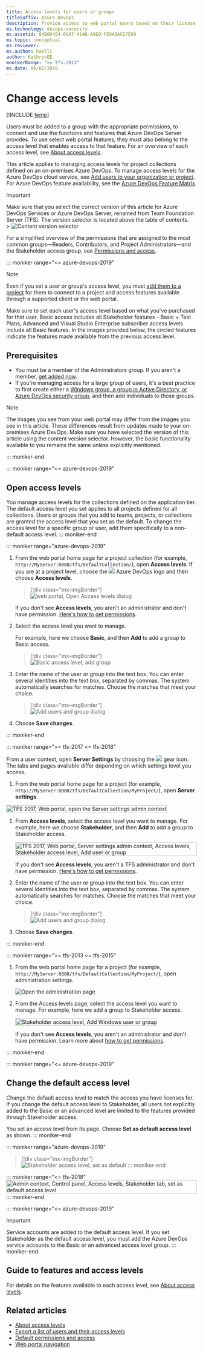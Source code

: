 ```yaml
---
title: Access levels for users or groups
titleSuffix: Azure DevOps
description: Provide access to web portal users based on their license
ms.technology: devops-security
ms.assetid: 84B0D454-09A7-414B-A9E0-FE9A9ACD7E99
ms.topic: conceptual
ms.reviewer:
ms.author: kaelli
author: KathrynEE
monikerRange: ">= tfs-2013"
ms.date: 06/02/2019
---
```


# Change access levels

[!INCLUDE [temp](../../includes/version-tfs-all-versions.md)]

Users must be added to a group with the appropriate permissions, to connect and use the functions and features that Azure DevOps Server provides. To use select web portal features, they must also belong to the access level that enables access to that feature. For an overview of each access level, see [About access levels](access-levels.md).

This article applies to managing access levels for project collections defined on an on-premises Azure DevOps. To manage access levels for the Azure DevOps cloud service, see [Add users to your organization or project](../accounts/add-organization-users.md). For Azure DevOps feature availability, see the [Azure DevOps Feature Matrix](/azure/devops/user-guide/alm-devops-features).

> [!IMPORTANT]  
> Make sure that you select the correct version of this article for Azure DevOps Services or Azure DevOps Server, renamed from Team Foundation Server (TFS). The version selector is located above the table of contents. <br/> > ![Content version selector](/azure/devops/media/version-selector.png)

For a simplified overview of the permissions that are assigned to the most common groups&mdash;Readers, Contributors, and Project Administrators&mdash;and the Stakeholder access group, see [Permissions and access](permissions-access.md).

::: moniker range="<= azure-devops-2019"

> [!NOTE]  
> Even if you set a user or group's access level, you must [add them to a project](add-users-team-project.md) for them to connect to a project and access features available through a supported client or the web portal.

Make sure to set each user's access level based on what you've purchased for that user. Basic access includes all Stakeholder features - Basic + Test Plans, Advanced and Visual Studio Enterprise subscriber access levels include all Basic features. In the images provided below, the circled features indicate the features made available from the previous access level.

<a id="manage-access" > </a>

## Prerequisites

- You must be a member of the Administrators group. If you aren't a member, [get added now](https://docs.microsoft.com/azure/devops/server/admin/add-administrator?view=azure-devops).
- <a id="add-user" />If you're managing access for a large group of users, it's a best practice to first create either a [Windows group, a group in Active Directory, or Azure DevOps security group](/azure/devops/server/admin/setup-ad-groups), and then add individuals to those groups.

> [!NOTE]  
> The images you see from your web portal may differ from the images you see in this article. These differences result from updates made to your on-premises Azure DevOps. Make sure you have selected the version of this article using the content version selector. However, the basic functionality available to you remains the same unless explicitly mentioned.

::: moniker-end

::: moniker range="<= azure-devops-2019"

## Open access levels

You manage access levels for the collections defined on the application tier. The default access level you set applies to all projects defined for all collections. Users or groups that you add to teams, projects, or collections are granted the access level that you set as the default. To change the access level for a specific group or user, add them specifically to a non-default access level.
::: moniker-end

::: moniker range="azure-devops-2019"

1. From the web portal home page for a project collection (for example, `http://MyServer:8080/tfs/DefaultCollection/`), open **Access levels**. If you are at a project level, choose the ![](/azure/devops/media/icons/project-icon.png) Azure DevOps logo and then choose **Access levels**.

   > [!div class="mx-imgBorder"]  
   > ![web portal, Open Access levels dialog](media/change-access-levels/open-access-levels-2019.png)

   If you don't see **Access levels**, you aren't an administrator and don't have permission. [Here's how to get permissions](/azure/devops/server/admin/add-administrator).

1. Select the access level you want to manage.

   For example, here we choose **Basic**, and then **Add** to add a group to Basic access.

   > [!div class="mx-imgBorder"]  
   > ![Basic access level, add group](media/change-access-levels/basic-access-2019.png)

1. Enter the name of the user or group into the text box. You can enter several identities into the text box, separated by commas. The system automatically searches for matches. Choose the matches that meet your choice.
   > [!div class="mx-imgBorder"]  
   > ![Add users and group dialog](media/project-level-permissions-add-a-user.png)
1. Choose **Save changes**.

::: moniker-end

::: moniker range=">= tfs-2017 <= tfs-2018"

From a user context, open **Server Settings** by choosing the ![ ](../../boards/media/icons/gear_icon.png) gear icon. The tabs and pages available differ depending on which settings level you access.

1. From the web portal home page for a project (for example, `http://MyServer:8080/tfs/DefaultCollection/MyProject/`), open **Server settings**.

<img src="media/access-levels-2017-open-admin-context.png" alt="TFS 2017, Web portal, open the Server settings admin context" style="border: 1px solid #C3C3C3;" />

1. From **Access levels**, select the access level you want to manage. For example, here we choose **Stakeholder**, and then **Add** to add a group to Stakeholder access.

   <img src="media/access-levels-2017-stakeholder-access.png" alt="TFS 2017, Web portal, Server settings admin context, Access levels, Stakeholder access level, Add user or group" style="border: 1px solid #C3C3C3;" />

   If you don't see **Access levels**, you aren't a TFS administrator and don't have permission. [Here's how to get permissions](/azure/devops/server/admin/add-administrator).

1. Enter the name of the user or group into the text box. You can enter several identities into the text box, separated by commas. The system automatically searches for matches. Choose the matches that meet your choice.

   > [!div class="mx-imgBorder"]  
   > ![Add users and group dialog](media/project-level-permissions-add-a-user.png)

1. Choose **Save changes**.

::: moniker-end

::: moniker range=">= tfs-2013 <= tfs-2015"

1. From the web portal home page for a project (for example, `http://MyServer:8080/tfs/DefaultCollection/MyProject/`), open administration settings.

   ![Open the administration page](media/ALM_CAL_OpenAdminPage.png)

1. From the Access levels page, select the access level you want to manage. For example, here we add a group to Stakeholder access.

   <img src="media/change-access-levels-stakeholder-add-user.png" alt="Stakeholder access level, Add Windows user or group" style="border: 1px solid #C3C3C3;" />

   If you don't see **Access levels**, you aren't an administrator and don't have permission. Learn more about [how to get permissions](/azure/devops/server/admin/add-administrator).

::: moniker-end

<a id="set-default" > </a>

::: moniker range="<= azure-devops-2019"

## Change the default access level

Change the default access level to match the access you have licenses for. If you change the default access level to Stakeholder, all users not explicitly added to the Basic or an advanced level are limited to the features provided through Stakeholder access.

You set an access level from its page. Choose **Set as default access level** as shown.
::: moniker-end

::: moniker range="azure-devops-2019"

> [!div class="mx-imgBorder"]  
> ![Stakeholder access level, set as default](media/change-access-levels/set-stakeholder-as-default-2019.png)
> ::: moniker-end

::: moniker range="<= tfs-2018"
<img src="media/change-access-levels-set-default.png" alt="Admin context, Control panel, Access levels, Stakeholder tab, set as default access level" style="border: 1px solid #C3C3C3;" />  
::: moniker-end

::: moniker range="<= azure-devops-2019"

> [!IMPORTANT]  
> Service accounts are added to the default access level. If you set Stakeholder as the default access level, you must add the Azure DevOps service accounts to the Basic or an advanced access level group.
> ::: moniker-end

<a id="guide-features-access" > </a>

## Guide to features and access levels

For details on the features available to each access level, see [About access levels](access-levels.md).

## Related articles

- [About access levels](access-levels.md)
- [Export a list of users and their access levels](export-users-audit-log.md)
- [Default permissions and access](permissions-access.md)
- [Web portal navigation](../../project/navigation/index.md)

